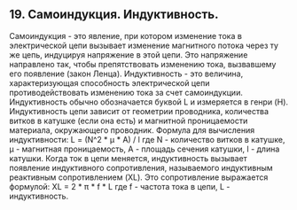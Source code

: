 ## 19. Самоиндукция. Индуктивность. 
Самоиндукция - это явление, при котором изменение тока в электрической цепи вызывает изменение магнитного потока через ту же цепь, индуцируя напряжение в этой цепи. Это напряжение направлено так, чтобы препятствовать изменению тока, вызвавшему его появление (закон Ленца).
Индуктивность - это величина, характеризующая способность электрической цепи противодействовать изменению тока за счет самоиндукции. Индуктивность обычно обозначается буквой L и измеряется в генри (H). Индуктивность цепи зависит от геометрии проводника, количества витков в катушке (если она есть) и магнитной проницаемости материала, окружающего проводник.
Формула для вычисления индуктивности:
L = (N^2 \* μ \* A) / l
где N - количество витков в катушке, μ - магнитная проницаемость, A - площадь сечения катушки, l - длина катушки.
Когда ток в цепи меняется, индуктивность вызывает появление индуктивного сопротивления, называемого индуктивным реактивным сопротивлением (XL). Это сопротивление выражается формулой:
XL = 2 \* π \* f \* L
где f - частота тока в цепи, L - индуктивность.
